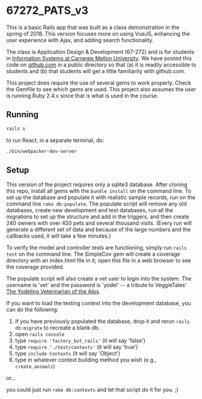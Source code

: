 # 67272_PATS_v3

This is a basic Rails app that was built as a class demonstration in the spring of 2018. This version focuses more on using VueJS, enhancing the user experience with Ajax, and adding search functionality.

The class is Application Design & Development (67-272) and is for students in [Information Systems at Carnegie Mellon University](https://67272.cmuis.net). We have posted this code on [github.com](https://github.com/profh) in a public directory so that (a) it is readily accessible to students and (b) that students will get a little familiarity with github.com.

This project does require the use of several gems to work properly. Check the Gemfile to see which gems are used. This project also assumes the user is running Ruby 2.4.x since that is what is used in the course.

## Running

```bash
rails s
```

to run React, in a separate terminal, do:

```bash
./bin/webpacker-dev-server
```

## Setup

This version of the project requires only a sqlite3 database. After cloning this repo, install all gems with the `bundle install` on the command line. To set up the database and populate it with realistic sample records, run on the command line `rake db:populate`. The populate script will remove any old databases, create new development and test databases, run all the migrations to set up the structure and add in the triggers, and then create 240 owners with over 450 pets and several thousand visits. (Every run will generate a different set of data and because of the large numbers and the callbacks used, it will take a few minutes.)

To verify the model and controller tests are functioning, simply run `rails test` on the command line. The SimpleCov gem will create a coverage directory with an index.html file in it; open this file in a web browser to see the coverage provided.

The populate script will also create a vet user to login into the system. The username is 'vet' and the password is 'yodel' -- a tribute to VeggieTales' [The Yodeling Veterinarian of the Alps](https://www.youtube.com/watch?v=bUkpE16b56g).

If you want to load the testing context into the development database, you can do the following:

1. if you have previously populated the database, drop it and rerun `rails db:migrate` to recreate a blank db.
1. open `rails console`
1. type `require 'factory_bot_rails'` (it will say 'false')
1. type `require './test/contexts'` (it will say 'true')
1. type `include Contexts` (it will say 'Object')
1. type in whatever context building method you wish (e.g., `create_animals`)

or...

you could just run `rake db:contexts` and let that script do it for you. ;)
